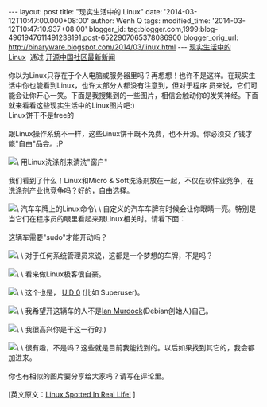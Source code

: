 --- layout: post title: "现实生活中的 Linux" date:
'2014-03-12T10:47:00.000+08:00' author: Wenh Q tags: modified\_time:
'2014-03-12T10:47:10.937+08:00' blogger\_id:
tag:blogger.com,1999:blog-4961947611491238191.post-6522907065378086900
blogger\_orig\_url: http://binaryware.blogspot.com/2014/03/linux.html
--- [现实生活中的
Linux](http://www.oschina.net/news/49645/linux-fun-linux-spotted-in-real-life)  通过
[开源中国社区最新新闻](http://www.oschina.net/?from=rss)\
\
你以为Linux只存在于个人电脑或服务器里吗？再想想！也许不是这样。在现实生活中你也能看到Linux，也许大部分人都没有注意到，但对于程序
员来说，它们可能会让你开心一笑。下面是我搜集到的一些图片，相信会触动你的发笑神经。下面就来看看这些现实生活中的Linux图片吧:)\
Linux饼干不是free的\
\
跟Linux操作系统不一样，这些Linux饼干既不免费，也不开源。你必须交了钱才能"自由"品尝。:P\
\
![](https://images-blogger-opensocial.googleusercontent.com/gadgets/proxy?url=http%3A%2F%2Fstatic.oschina.net%2Fuploads%2Fimg%2F201403%2F12072956_pePf.jpg&container=blogger&gadget=a&rewriteMime=image%2F*)\
用Linux洗涤剂来清洗"窗户"\
\
我们看到了什么！Linux和Micro &
Soft洗涤剂放在一起，不仅在软件业竞争，在洗涤剂产业也竞争吗？好的，自由选择。\
\
![](https://images-blogger-opensocial.googleusercontent.com/gadgets/proxy?url=http%3A%2F%2Fstatic.oschina.net%2Fuploads%2Fimg%2F201403%2F12072956_TRLF.jpg&container=blogger&gadget=a&rewriteMime=image%2F*)\
汽车车牌上的Linux命令\
\
自定义的汽车车牌有时候会让你眼睛一亮。特别是当它们在程序员的眼里看起来跟Linux相关时。请看下面：\
\
这辆车需要"sudo"才能开动吗？\
\
![](https://images-blogger-opensocial.googleusercontent.com/gadgets/proxy?url=http%3A%2F%2Fstatic.oschina.net%2Fuploads%2Fimg%2F201403%2F12072956_BhIT.jpg&container=blogger&gadget=a&rewriteMime=image%2F*)\
\
对于任何系统管理员来说，这都是一个梦想的车牌，不是吗？\
\
![](https://images-blogger-opensocial.googleusercontent.com/gadgets/proxy?url=http%3A%2F%2Fstatic.oschina.net%2Fuploads%2Fimg%2F201403%2F12072956_Fm76.jpg&container=blogger&gadget=a&rewriteMime=image%2F*)\
\
看来做Linux极客很自豪。\
\
![](https://images-blogger-opensocial.googleusercontent.com/gadgets/proxy?url=http%3A%2F%2Fstatic.oschina.net%2Fuploads%2Fimg%2F201403%2F12072957_PltA.jpg&container=blogger&gadget=a&rewriteMime=image%2F*)\
\
这个也是， [UID 0](http://en.wikipedia.org/wiki/User_identifier) (比如
Superuser)。\
\
![](https://images-blogger-opensocial.googleusercontent.com/gadgets/proxy?url=http%3A%2F%2Fstatic.oschina.net%2Fuploads%2Fimg%2F201403%2F12072957_LA4j.jpg&container=blogger&gadget=a&rewriteMime=image%2F*)\
\
我希望开这辆车的人不是[Ian
Murdock](http://en.wikipedia.org/wiki/Ian_Murdock)(Debian创始人)自己。\
\
![](https://images-blogger-opensocial.googleusercontent.com/gadgets/proxy?url=http%3A%2F%2Fstatic.oschina.net%2Fuploads%2Fimg%2F201403%2F12072957_voKI.jpg&container=blogger&gadget=a&rewriteMime=image%2F*)\
\
我很高兴你是干这一行的:)\
\
![](https://images-blogger-opensocial.googleusercontent.com/gadgets/proxy?url=http%3A%2F%2Fstatic.oschina.net%2Fuploads%2Fimg%2F201403%2F12072957_qlBd.jpg&container=blogger&gadget=a&rewriteMime=image%2F*)\
\
很有趣，不是吗？这些就是目前我能找到的。以后如果找到其它的，我会都加进来。\
\
你也有相似的图片要分享给大家吗？请写在评论里。\
\
\[英文原文：[Linux Spotted In Real
Life!](http://itsfoss.com/linux-spotted-real-life/) \]
